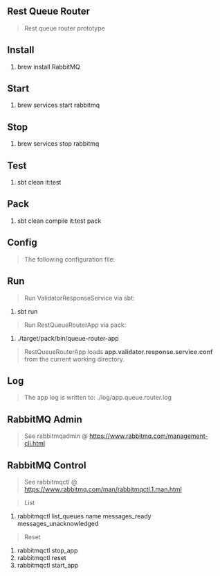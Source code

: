 Rest Queue Router
--------------------------
>Rest queue router prototype

Install
-------
1. brew install RabbitMQ

Start
-----
1. brew services start rabbitmq

Stop
----
1. brew services stop rabbitmq

Test
----
1. sbt clean it:test

Pack
----
1. sbt clean compile it:test pack

Config
------
> The following configuration file:

Run
---
>Run ValidatorResponseService via sbt:

1. sbt run

>Run RestQueueRouterApp via pack:

1. ./target/pack/bin/queue-router-app

>RestQueueRouterApp loads **app.validator.response.service.conf** from the current working directory.

Log
---
>The app log is written to: ./log/app.queue.router.log

RabbitMQ Admin
--------------
>See rabbitmqadmin @ https://www.rabbitmq.com/management-cli.html

RabbitMQ Control
----------------
>See rabbitmqctl @ https://www.rabbitmq.com/man/rabbitmqctl.1.man.html

>List

1. rabbitmqctl list_queues name messages_ready messages_unacknowledged

>Reset

1. rabbitmqctl stop_app
2. rabbitmqctl reset
3. rabbitmqctl start_app
